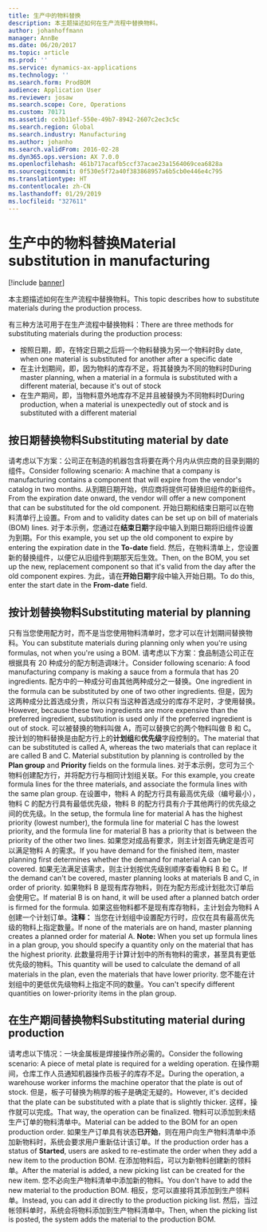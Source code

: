 ```yaml
---
title: 生产中的物料替换
description: 本主题描述如何在生产流程中替换物料。
author: johanhoffmann
manager: AnnBe
ms.date: 06/20/2017
ms.topic: article
ms.prod: ''
ms.service: dynamics-ax-applications
ms.technology: ''
ms.search.form: ProdBOM
audience: Application User
ms.reviewer: josaw
ms.search.scope: Core, Operations
ms.custom: 70171
ms.assetid: ce3b11ef-550e-49b7-8942-2607c2ec3c5c
ms.search.region: Global
ms.search.industry: Manufacturing
ms.author: johanho
ms.search.validFrom: 2016-02-28
ms.dyn365.ops.version: AX 7.0.0
ms.openlocfilehash: 461b717acafb5ccf37acae23a1564069cea6828a
ms.sourcegitcommit: 0f530e5f72a40f383868957a6b5cb0e446e4c795
ms.translationtype: HT
ms.contentlocale: zh-CN
ms.lasthandoff: 01/29/2019
ms.locfileid: "327611"
---
```

# <a name="material-substitution-in-manufacturing"></a><span data-ttu-id="67c0f-103">生产中的物料替换</span><span class="sxs-lookup"><span data-stu-id="67c0f-103">Material substitution in manufacturing</span></span>

[!include [banner](../includes/banner.md)]

<span data-ttu-id="67c0f-104">本主题描述如何在生产流程中替换物料。</span><span class="sxs-lookup"><span data-stu-id="67c0f-104">This topic describes how to substitute materials during the production process.</span></span> 

<span data-ttu-id="67c0f-105">有三种方法可用于在生产流程中替换物料：</span><span class="sxs-lookup"><span data-stu-id="67c0f-105">There are three methods for substituting materials during the production process:</span></span>

-   <span data-ttu-id="67c0f-106">按照日期，即，在特定日期之后将一个物料替换为另一个物料时</span><span class="sxs-lookup"><span data-stu-id="67c0f-106">By date, when one material is substituted for another after a specific date</span></span>
-   <span data-ttu-id="67c0f-107">在主计划期间，即，因为物料的库存不足，将其替换为不同的物料时</span><span class="sxs-lookup"><span data-stu-id="67c0f-107">During master planning, when a material in a formula is substituted with a different material, because it's out of stock</span></span>
-   <span data-ttu-id="67c0f-108">在生产期间，即，当物料意外地库存不足并且被替换为不同物料时</span><span class="sxs-lookup"><span data-stu-id="67c0f-108">During production, when a material is unexpectedly out of stock and is substituted with a different material</span></span>

## <a name="substituting-material-by-date"></a><span data-ttu-id="67c0f-109">按日期替换物料</span><span class="sxs-lookup"><span data-stu-id="67c0f-109">Substituting material by date</span></span>
<span data-ttu-id="67c0f-110">请考虑以下方案：公司正在制造的机器包含将要在两个月内从供应商的目录到期的组件。</span><span class="sxs-lookup"><span data-stu-id="67c0f-110">Consider following scenario: A machine that a company is manufacturing contains a component that will expire from the vendor's catalog in two months.</span></span> <span data-ttu-id="67c0f-111">从到期日期开始，供应商将提供可替换旧组件的新组件。</span><span class="sxs-lookup"><span data-stu-id="67c0f-111">From the expiration date onward, the vendor will offer a new component that can be substituted for the old component.</span></span> <span data-ttu-id="67c0f-112">开始日期和结束日期可以在物料清单行上设置。</span><span class="sxs-lookup"><span data-stu-id="67c0f-112">From and to validity dates can be set up on bill of materials (BOM) lines.</span></span> <span data-ttu-id="67c0f-113">对于本示例，您通过在**结束日期**字段中输入到期日期将旧组件设置为到期。</span><span class="sxs-lookup"><span data-stu-id="67c0f-113">For this example, you set up the old component to expire by entering the expiration date in the **To-date** field.</span></span> <span data-ttu-id="67c0f-114">然后，在物料清单上，您设置新的替换组件，以便它从旧组件到期那天后生效。</span><span class="sxs-lookup"><span data-stu-id="67c0f-114">Then, on the BOM, you set up the new, replacement component so that it's valid from the day after the old component expires.</span></span> <span data-ttu-id="67c0f-115">为此，请在**开始日期**字段中输入开始日期。</span><span class="sxs-lookup"><span data-stu-id="67c0f-115">To do this, enter the start date in the **From-date** field.</span></span>

## <a name="substituting-material-by-planning"></a><span data-ttu-id="67c0f-116">按计划替换物料</span><span class="sxs-lookup"><span data-stu-id="67c0f-116">Substituting material by planning</span></span>
<span data-ttu-id="67c0f-117">只有当您使用配方时，而不是当您使用物料清单时，您才可以在计划期间替换物料。</span><span class="sxs-lookup"><span data-stu-id="67c0f-117">You can substitute materials during planning only when you're using formulas, not when you're using a BOM.</span></span> <span data-ttu-id="67c0f-118">请考虑以下方案：食品制造公司正在根据具有 20 种成分的配方制造调味汁。</span><span class="sxs-lookup"><span data-stu-id="67c0f-118">Consider following scenario: A food manufacturing company is making a sauce from a formula that has 20 ingredients.</span></span> <span data-ttu-id="67c0f-119">配方中的一种成分可由其他两种成分之一替换。</span><span class="sxs-lookup"><span data-stu-id="67c0f-119">One ingredient in the formula can be substituted by one of two other ingredients.</span></span> <span data-ttu-id="67c0f-120">但是，因为这两种成分比首选成分贵，所以只有当这种首选成分的库存不足时，才使用替换。</span><span class="sxs-lookup"><span data-stu-id="67c0f-120">However, because these two ingredients are more expensive than the preferred ingredient, substitution is used only if the preferred ingredient is out of stock.</span></span> <span data-ttu-id="67c0f-121">可以被替换的物料叫做 A，而可以替换它的两个物料叫做 B 和 C。按计划的物料替换是由配方行上的**计划组**和**优先级**字段控制的。</span><span class="sxs-lookup"><span data-stu-id="67c0f-121">The material that can be substituted is called A, whereas the two materials that can replace it are called B and C. Material substitution by planning is controlled by the **Plan group** and **Priority** fields on the formula lines.</span></span> <span data-ttu-id="67c0f-122">对于本示例，您可为三个物料创建配方行，并将配方行与相同计划组关联。</span><span class="sxs-lookup"><span data-stu-id="67c0f-122">For this example, you create formula lines for the three materials, and associate the formula lines with the same plan group.</span></span> <span data-ttu-id="67c0f-123">在设置中，物料 A 的配方行具有最高优先级（编号最小），物料 C 的配方行具有最低优先级，物料 B 的配方行具有介于其他两行的优先级之间的优先级。</span><span class="sxs-lookup"><span data-stu-id="67c0f-123">In the setup, the formula line for material A has the highest priority (lowest number), the formula line for material C has the lowest priority, and the formula line for material B has a priority that is between the priority of the other two lines.</span></span> <span data-ttu-id="67c0f-124">如果您对成品有要求，则主计划首先确定是否可以满足物料 A 的需求。</span><span class="sxs-lookup"><span data-stu-id="67c0f-124">If you have demand for the finished item, master planning first determines whether the demand for material A can be covered.</span></span> <span data-ttu-id="67c0f-125">如果无法满足该需求，则主计划按优先级别顺序查看物料 B 和 C。</span><span class="sxs-lookup"><span data-stu-id="67c0f-125">If the demand can't be covered, master planning looks at materials B and C, in order of priority.</span></span> <span data-ttu-id="67c0f-126">如果物料 B 是现有库存物料，则在为配方形成计划批次订单后会使用它。</span><span class="sxs-lookup"><span data-stu-id="67c0f-126">If material B is on hand, it will be used after a planned batch order is firmed for the formula.</span></span> <span data-ttu-id="67c0f-127">如果这些物料都不是现有库存物料，主计划会为物料 A 创建一个计划订单。**注释：** 当您在计划组中设置配方行时，应仅在具有最高优先级的物料上指定数量。</span><span class="sxs-lookup"><span data-stu-id="67c0f-127">If none of the materials are on hand, master planning creates a planned order for material A. **Note:** When you set up formula lines in a plan group, you should specify a quantity only on the material that has the highest priority.</span></span> <span data-ttu-id="67c0f-128">此数量将用于计算计划中的所有物料的需求，甚至具有更低优先级的物料。</span><span class="sxs-lookup"><span data-stu-id="67c0f-128">This quantity will be used to calculate the demand of all materials in the plan, even the materials that have lower priority.</span></span> <span data-ttu-id="67c0f-129">您不能在计划组中的更低优先级物料上指定不同的数量。</span><span class="sxs-lookup"><span data-stu-id="67c0f-129">You can't specify different quantities on lower-priority items in the plan group.</span></span>

## <a name="substituting-material-during-production"></a><span data-ttu-id="67c0f-130">在生产期间替换物料</span><span class="sxs-lookup"><span data-stu-id="67c0f-130">Substituting material during production</span></span>
<span data-ttu-id="67c0f-131">请考虑以下情况：一块金属板是焊接操作所必需的。</span><span class="sxs-lookup"><span data-stu-id="67c0f-131">Consider the following scenario: A piece of metal plate is required for a welding operation.</span></span> <span data-ttu-id="67c0f-132">在操作期间，仓库工作人员通知机器操作员板子的库存不足。</span><span class="sxs-lookup"><span data-stu-id="67c0f-132">During the operation, a warehouse worker informs the machine operator that the plate is out of stock.</span></span> <span data-ttu-id="67c0f-133">但是，板子可替换为稍厚的板子是确定无疑的。</span><span class="sxs-lookup"><span data-stu-id="67c0f-133">However, it's decided that the plate can be substituted with a plate that is slightly thicker.</span></span> <span data-ttu-id="67c0f-134">这样，操作就可以完成。</span><span class="sxs-lookup"><span data-stu-id="67c0f-134">That way, the operation can be finalized.</span></span> <span data-ttu-id="67c0f-135">物料可以添加到未结生产订单的物料清单中。</span><span class="sxs-lookup"><span data-stu-id="67c0f-135">Material can be added to the BOM for an open production order.</span></span> <span data-ttu-id="67c0f-136">如果生产订单具有状态**已开始**，则在用户向生产物料清单中添加新物料时，系统会要求用户重新估计该订单。</span><span class="sxs-lookup"><span data-stu-id="67c0f-136">If the production order has a status of **Started**, users are asked to re-estimate the order when they add a new item to the production BOM.</span></span> <span data-ttu-id="67c0f-137">在添加物料后，可以为新物料创建新的领料单。</span><span class="sxs-lookup"><span data-stu-id="67c0f-137">After the material is added, a new picking list can be created for the new item.</span></span> <span data-ttu-id="67c0f-138">您不必向生产物料清单中添加新的物料。</span><span class="sxs-lookup"><span data-stu-id="67c0f-138">You don't have to add the new material to the production BOM.</span></span> <span data-ttu-id="67c0f-139">相反，您可以直接将其添加到生产领料单。</span><span class="sxs-lookup"><span data-stu-id="67c0f-139">Instead, you can add it directly to the production picking list.</span></span> <span data-ttu-id="67c0f-140">然后，当过帐领料单时，系统会将物料添加到生产物料清单中。</span><span class="sxs-lookup"><span data-stu-id="67c0f-140">Then, when the picking list is posted, the system adds the material to the production BOM.</span></span>



